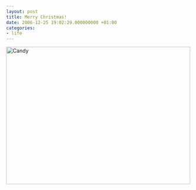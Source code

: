 ```yaml
---
layout: post
title: Merry Christmas!
date: 2006-12-25 19:02:29.000000000 +01:00
categories:
- life
---
```

<a href="http://www.flickr.com/photos/janos/332867873/"><img src="http://farm1.static.flickr.com/140/332867873_48e1046bcd.jpg" width="500" height="375" alt="Candy" border="0" class="image" /></a>
